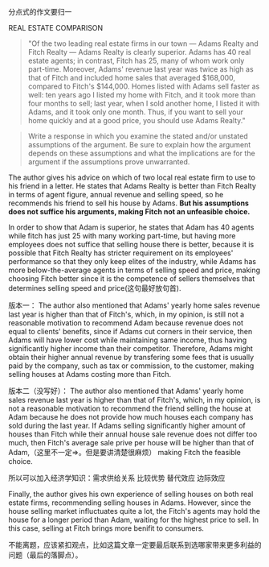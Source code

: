 分点式的作文要归一

REAL ESTATE COMPARISON

> "Of the two leading real estate firms in our town — Adams Realty and Fitch Realty — Adams Realty is clearly superior. Adams has 40 real estate agents; in contrast, Fitch has 25, many of whom work only part-time. Moreover, Adams' revenue last year was twice as high as that of Fitch and included home sales that averaged $168,000, compared to Fitch's $144,000. Homes listed with Adams sell faster as well: ten years ago I listed my home with Fitch, and it took more than four months to sell; last year, when I sold another home, I listed it with Adams, and it took only one month. Thus, if you want to sell your home quickly and at a good price, you should use Adams Realty."

> Write a response in which you examine the stated and/or unstated assumptions of the argument. Be sure to explain how the argument depends on these assumptions and what the implications are for the argument if the assumptions prove unwarranted.

The author gives his advice on which of two local real estate firm to use to his friend in a letter. He states that Adams Realty is better than Fitch Realty in terms of agent figure, annual revenue and selling speed, so he recommends his friend to sell his house by Adams. **But his assumptions does not suffice his arguments, making Fitch not an unfeasible choice.**

In order to show that Adam is superior, he states that Adam has 40 agents while fitch has just 25 with many working part-time, but having more employees does not suffice that selling house there is better, because it is possible that Fitch Realty has stricter requirement on its employees' performance so that they only keep elites of the industry, while Adams has more below-the-average agents in terms of selling speed and price, making choosing Fitch better since it is the competence of sellers themselves that determines selling speed and price(这句最好放句首).

版本一：
The author also mentioned that Adams' yearly home sales revenue last year is higher than that of Fitch's, which, in my opinion, is still not a reasonable motivation to recommend Adam because revenue does not equal to clients' benefits, since if Adams cut corners in their service, then Adams will have lower cost while maintaining same income, thus having significantly higher income than their competitor. Therefore, Adams might obtain their higher annual revenue by transfering some fees that is usually paid by the company, such as tax or commission, to the customer, making selling houses at Adams costing more than Fitch.

版本二（没写好）：
The author also mentioned that Adams' yearly home sales revenue last year is higher than that of Fitch's, which, in my opinion, is not a reasonable motivation to recommend the friend selling the house at Adam because he does not provide how much houses each company has sold during the last year. If Adams selling significantly higher amount of houses than Fitch while their annual house sale revenue does not differ too much, then Fitch's average sale prive per house will be higher than that of Adam,（这里不一定=>。但是要讲清楚很麻烦） making Fitch the feasible choice.

所以可以加入经济学知识：需求供给关系 比较优势 替代效应 边际效应

Finally, the author gives his own experience of selling houses on both real estate firms, recommending selling houses in Adams. However, since the house selling market influctuates quite a lot, the Fitch's agents may hold the house for a longer period than Adam, waiting for the highest price to sell. In this case, selling at Fitch brings more benifit to consumers.

不能离题，应该紧扣观点，比如这篇文章一定要最后联系到选哪家带来更多利益的问题（最后的落脚点）。